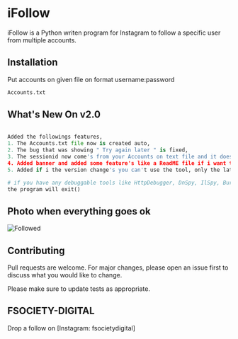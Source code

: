 # iFollow

iFollow is a Python writen program for Instagram to follow a specific user from multiple accounts.

## Installation

Put accounts on given file on format username:password

```bash
Accounts.txt
```

## What's New On v2.0

```python

Added the followings features,
1. The Accounts.txt file now is created auto,
2. The bug that was showing " Try again later " is fixed,
3. The sessionid now come's from your Accounts on text file and it does scrape the target info from your account,
4. Added banner and added some feature's like a ReadME file if i want to send a message to all tool users.
5. Added if i the version change's you can't use the tool, only the latest version.

# if you have any debuggable tools like HttpDebugger, DnSpy, IlSpy, BurpSuite etc..
the program will exit()

```
## Photo when everything goes ok
![Followed](https://user-images.githubusercontent.com/113261722/194766467-66d61914-3eb0-4588-b57f-682f4e053879.png)

## Contributing
Pull requests are welcome. For major changes, please open an issue first to discuss what you would like to change.

Please make sure to update tests as appropriate.

## FSOCIETY-DIGITAL
Drop a follow on [Instagram: fsocietydigital]

